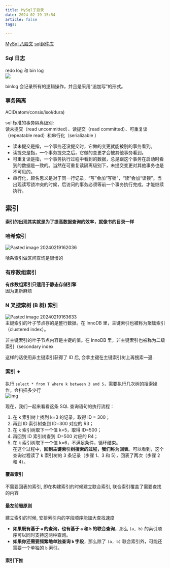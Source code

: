 ```yaml
---
title: MySql子目录
date: 2024-02-19 15:54
article: false
tags: 

---
```


[MySql 八股文](MySql%20八股文)
[sql组件库](sql组件库)
### Sql 日志
redo log 和 bin log  
![](http://oss.naglfar28.com/naglfar28/202402191649927.png)

binlog 会记录所有的逻辑操作，并且是采用“追加写”的形式。

### 事务隔离
ACID(atom/consis/isol/dura)

sql 标准的事务隔离级别:  
读未提交（read uncommitted）、读提交（read committed）、可重复读（repeatable read）和串行化（serializable ）
- 读未提交是指，一个事务还没提交时，它做的变更就能被别的事务看到。
- 读提交是指，一个事务提交之后，它做的变更才会被其他事务看到。
- 可重复读是指，一个事务执行过程中看到的数据，总是跟这个事务在启动时看到的数据是一致的。当然在可重复读隔离级别下，未提交变更对其他事务也是不可见的。
- 串行化，顾名思义是对于同一行记录，“写”会加“写锁”，“读”会加“读锁”。当出现读写锁冲突的时候，后访问的事务必须等前一个事务执行完成，才能继续执行。

## 索引
**索引的出现其实就是为了提高数据查询的效率，就像书的目录一样**
### 哈希索引
![Pasted image 20240219162036](http://oss.naglfar28.com/naglfar28/202402191649928.png)

哈系索引做区间查询是很慢的

### 有序数组索引
**有序数组索引只适用于静态存储引擎**  
因为更新麻烦

### N 叉搜索树 (B 树) 索引
![Pasted image 20240219163633](http://oss.naglfar28.com/naglfar28/202402191649929.png)  
主键索引的叶子节点存的是整行数据。在 InnoDB 里，主键索引也被称为聚簇索引（clustered index）。

非主键索引的叶子节点内容是主键的值。在 InnoDB 里，非主键索引也被称为二级索引（secondary index

这样的话使用非主键索引获得了 ID 后, 会拿主键在主键索引树上再搜索一遍.

### 索引 +
执行 `select * from T where k between 3 and 5`，需要执行几次树的搜索操作，会扫描多少行  
![img](http://oss.naglfar28.com/naglfar28/202402191649930.png)  
  
现在，我们一起来看看这条 SQL 查询语句的执行流程：
1. 在 k 索引树上找到 k=3 的记录，取得 ID = 300；
2. 再到 ID 索引树查到 ID=300 对应的 R3；
3. 在 k 索引树取下一个值 k=5，取得 ID=500；
4. 再回到 ID 索引树查到 ID=500 对应的 R4；
5. 在 k 索引树取下一个值 k=6，不满足条件，循环结束。  
在这个过程中，**回到主键索引树搜索的过程，我们称为回表**。可以看到，这个查询过程读了 k 索引树的 3 条记录（步骤 1、3 和 5），回表了两次（步骤 2 和 4）。  


#### 覆盖索引
不需要回表的索引, 即在构建索引的时候建立联合索引, 联合索引覆盖了需要查找的内容
#### 最左前缀原则
建立索引的时候, 安排索引内的字段顺序能加大查找速度
- **如果既有基于 `a` 的查询，也有基于 `a` 和 `b` 的联合查询**，那么 `(a, b)` 的索引顺序可以同时支持这两种查询。
- **如果你还需要频繁地单独查询 `b` 字段**，那么除了 `(a, b)` 联合索引外，可能还需要一个单独的 `b` 索引。
#### 索引下推

